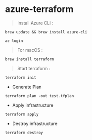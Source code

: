 # azure-terraform

> Install Azure CLI :

`brew update && brew install azure-cli`

`az login`

> For macOS :

`brew install terraform`

> Start terraform : 

`terraform init`

* Generate Plan

`terraform plan -out test.tfplan`

* Apply infrastructure

`terraform apply`

* Destroy infrastructure

`terraform destroy`